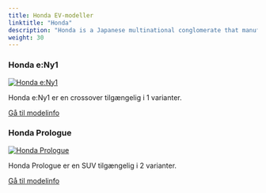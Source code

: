```yaml
---
title: Honda EV-modeller
linktitle: "Honda"
description: "Honda is a Japanese multinational conglomerate that manufactures automobiles, motorcycles, and power equipment. It is the world's largest motorcycle manufacturer and one of the largest automobile manufacturers. Honda also has a luxury brand called Acura, which it launched in 1986 as the first Japanese luxury brand."
weight: 30
---
```

<!-- markdownlint-disable MD033 -->
<!-- markdownlint-disable MD010 -->


<div class="container p-3 mb-4 bg-body-tertiary rounded border">
<h3> Honda e:Ny1</h3>
	<div class="row">
		<div class="col col-12 col-md-6">
			<a href="e_ny1"><img src="https://media.evkx.net/multimedia/models/honda/e_ny1/e_ny1/main_1_st.jpg" class="img-fluid" alt="Honda e:Ny1" ></a>
		</div>
		<div class="col col-12 col-md-6">
<p>
Honda e:Ny1 er en crossover tilgængelig i 1 varianter.
</p>
	<a href="e_ny1/" class="btn btn-outline-primary" role="button">Gå til modelinfo</a>
		</div>
	</div>
</div>
<div class="container p-3 mb-4 bg-body-tertiary rounded border">
<h3> Honda Prologue</h3>
	<div class="row">
		<div class="col col-12 col-md-6">
			<a href="prologue"><img src="https://media.evkx.net/multimedia/models/honda/prologue/prologue_awd/main_1_st.jpg" class="img-fluid" alt="Honda Prologue" ></a>
		</div>
		<div class="col col-12 col-md-6">
<p>
Honda Prologue er en SUV tilgængelig i 2 varianter.
</p>
	<a href="prologue/" class="btn btn-outline-primary" role="button">Gå til modelinfo</a>
		</div>
	</div>
</div>
